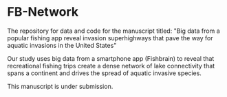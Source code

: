 # FB-Network
The repository for data and code for the manuscript titled:
"Big data from a popular fishing app reveal invasion superhighways that pave the way for aquatic invasions in the United States"

Our study uses big data from a smartphone app (Fishbrain) to reveal that recreational fishing trips create a dense network of lake connectivity that spans a continent and drives the spread of aquatic invasive species.

This manuscript is under submission.
